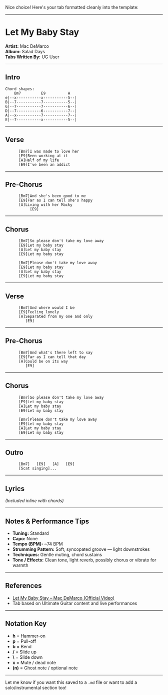 Nice choice! Here's your tab formatted cleanly into the template:

---

# Let My Baby Stay

**Artist:** Mac DeMarco  
**Album:** Salad Days  
**Tabs Written By:** UG User

---

## Intro

```plaintext
Chord shapes:
    Bm7         E9          A
e|--x-----------x-----------5--|
B|--7-----------7-----------5--|
G|--7-----------7-----------6--|
D|--7-----------6-----------7--|
A|--x-----------7-----------7--|
E|--7-----------x-----------5--|
```

---

## Verse

```
      [Bm7]I was made to love her  
      [E9]Been working at it  
      [A]Half of my life  
      [E9]I've been an addict  
```

---

## Pre-Chorus

```
      [Bm7]And she's been good to me  
      [E9]Far as I can tell she's happy  
      [A]Living with her Macky  
           [E9]  
```

---

## Chorus

```
      [Bm7]So please don't take my love away  
      [E9]Let my baby stay  
      [A]Let my baby stay  
      [E9]Let my baby stay  

      [Bm7]Please don't take my love away  
      [E9]Let my baby stay  
      [A]Let my baby stay  
      [E9]Let my baby stay  
```

---

## Verse

```
      [Bm7]And where would I be  
      [E9]Feeling lonely  
      [A]Separated from my one and only  
         [E9]  
```

---

## Pre-Chorus

```
      [Bm7]And what's there left to say  
      [E9]Far as I can tell that day  
      [A]Could be on its way  
         [E9]  
```

---

## Chorus

```
      [Bm7]So please don't take my love away  
      [E9]Let my baby stay  
      [A]Let my baby stay  
      [E9]Let my baby stay  

      [Bm7]Please don't take my love away  
      [E9]Let my baby stay  
      [A]Let my baby stay  
      [E9]Let my baby stay  
```

---

## Outro

```
      [Bm7]   [E9]   [A]   [E9]  
      [Scat singing]...
```

---

## Lyrics

*(Included inline with chords)*

---

## Notes & Performance Tips

- **Tuning:** Standard  
- **Capo:** None  
- **Tempo (BPM):** ~74 BPM  
- **Strumming Pattern:** Soft, syncopated groove — light downstrokes  
- **Techniques:** Gentle muting, chord sustains  
- **Tone / Effects:** Clean tone, light reverb, possibly chorus or vibrato for warmth  

---

## References

- [Let My Baby Stay – Mac DeMarco (Official Video)](https://www.youtube.com/watch?v=8LJcIQJc8Xk)  
- Tab based on Ultimate Guitar content and live performances

---

## Notation Key

- **h** = Hammer-on  
- **p** = Pull-off  
- **b** = Bend  
- **/** = Slide up  
- **\\** = Slide down  
- **x** = Mute / dead note  
- **(n)** = Ghost note / optional note

---

Let me know if you want this saved to a `.md` file or want to add a solo/instrumental section too!
